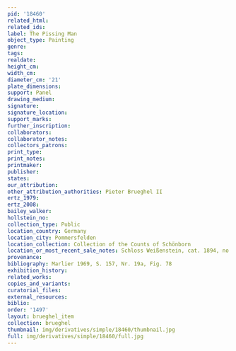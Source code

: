 ```yaml
---
pid: '18460'
related_html: 
related_ids: 
label: The Pissing Man
object_type: Painting
genre: 
tags: 
realdate: 
height_cm: 
width_cm: 
diameter_cm: '21'
plate_dimensions: 
support: Panel
drawing_medium: 
signature: 
signature_location: 
support_marks: 
further_inscription: 
collaborators: 
collaborator_notes: 
collectors_patrons: 
print_type: 
print_notes: 
printmaker: 
publisher: 
states: 
our_attribution: 
other_attribution_authorities: Pieter Brueghel II
ertz_1979: 
ertz_2008: 
bailey_walker: 
hollstein_no: 
collection_type: Public
location_country: Germany
location_city: Pommersfelden
location_collection: Collection of the Counts of Schönborn
location_or_most_recent_sale_notes: Schloss Weißenstein, cat. 1894, no. 72h
provenance: 
bibliography: Marlier 1969, S. 157, Nr. 19a, Fig. 78
exhibition_history: 
related_works: 
copies_and_variants: 
curatorial_files: 
external_resources: 
biblio: 
order: '1497'
layout: brueghel_item
collection: brueghel
thumbnail: img/derivatives/simple/18460/thumbnail.jpg
full: img/derivatives/simple/18460/full.jpg
---
```

